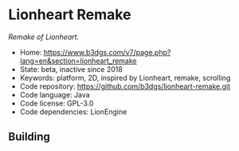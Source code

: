 # Lionheart Remake

_Remake of Lionheart._

- Home: https://www.b3dgs.com/v7/page.php?lang=en&section=lionheart_remake
- State: beta, inactive since 2018
- Keywords: platform, 2D, inspired by Lionheart, remake, scrolling
- Code repository: https://github.com/b3dgs/lionheart-remake.git
- Code language: Java
- Code license: GPL-3.0
- Code dependencies: LionEngine

## Building
